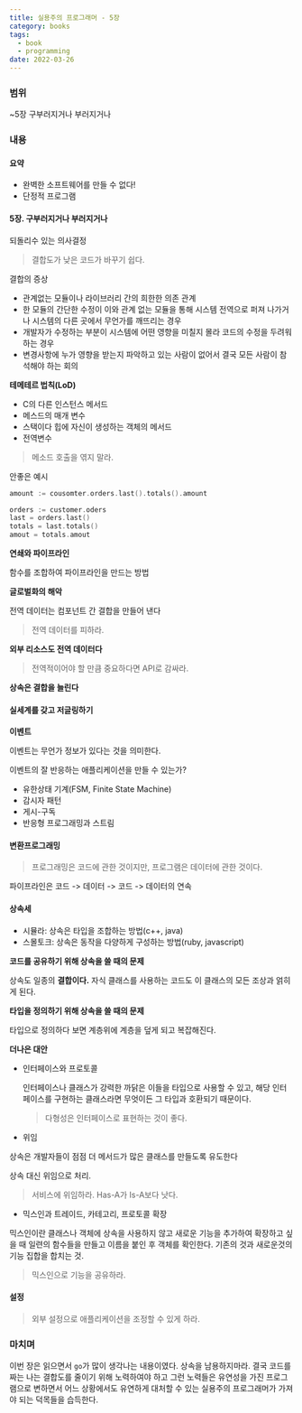 ```yaml
---
title: 실용주의 프로그래머 - 5장
category: books
tags:
  - book
  - programming
date: 2022-03-26
---
```


### 범위

~5장 구부러지거나 부러지거나

### 내용

#### **요약**

- 완벽한 소프트웨어를 만들 수 없다!
- 단정적 프로그램

#### 5장. 구부러지거나 부러지거나

되돌리수 있는 의사결정

> 결합도가 낮은 코드가 바꾸기 쉽다.

결합의 증상

- 관계없는 모듈이나 라이브러리 간의 희한한 의존 관계
- 한 모듈의 간단한 수정이 이와 관계 없는 모듈을 통해 시스템 전역으로 퍼져 나가거나 시스템의 다른 곳에서 무언가를 깨뜨리는 경우
- 개발자가 수정하는 부분이 시스템에 어떤 영향을 미칠지 몰라 코드의 수정을 두려워하는 경우
- 변경사항에 누가 영향을 받는지 파악하고 있는 사람이 없어서 결국 모든 사람이 참석해야 하는 회의

**테메테르 법칙(LoD)**

- C의 다른 인스턴스 메서드
- 메스드의 매개 변수
- 스택이다 힙에 자신이 생성하는 객체의 메서드
- 전역변수

> 메소드 호출을 엮지 말라.

안좋은 예시

```go
amount := cousomter.orders.last().totals().amount
```

```go
orders := customer.oders
last = orders.last()
totals = last.totals()
amout = totals.amout
```

**연쇄와 파이프라인**

함수를 조합하여 파이프라인을 만드는 방법

**글로벌화의 해악**

전역 데이터는 컴포넌트 간 결합을 만들어 낸다

> 전역 데이터를 피하라.

**외부 리소스도 전역 데이터다**

> 전역적이어야 할 만큼 중요하다면 API로 감싸라.

**상속은 결합을 늘린다**

#### 실세계를 갖고 저글링하기

**이벤트**

이벤트는 무언가 정보가 있다는 것을 의미한다.

이벤트의 잘 반응하는 애플리케이션을 만들 수 있는가?

- 유한상태 기계(FSM, Finite State Machine)
- 감시자 패턴
- 게시-구독
- 반응형 프로그래밍과 스트림

#### 변환프로그래밍

> 프로그래밍은 코드에 관한 것이지만, 프로그램은 데이터에 관한 것이다.

파이프라인은 코드 -> 데이터 -> 코드 -> 데이터의 연속

#### 상속세

- 시뮬라: 상속은 타입을 조합하는 방법(c++, java)
- 스몰토크: 상속은 동작을 다양하게 구성하는 방법(ruby, javascript)

**코드를 공유하기 위해 상속을 쓸 때의 문제**

상속도 일종의 **결합이다.** 자식 클래스를 사용하는 코드도 이 클래스의 모든 조상과 얽히게 된다.

**타입을 정의하기 위해 상속을 쓸 때의 문제**

타입으로 정의하다 보면 계층위에 계층을 덮게 되고 복잡해진다.

**더나은 대안**

- 인터페이스와 프로토콜

  인터페이스나 클래스가 강력한 까닭은 이들을 타입으로 사용할 수 있고, 해당 인터페이스를 구현하는 클래스라면 무엇이든 그 타입과 호환되기 때문이다.

  > 다형성은 인터페이스로 표현하는 것이 좋다.

- 위임

상속은 개발자들이 점점 더 메서드가 많은 클래스를 만들도록 유도한다

상속 대신 위임으로 처리.

> 서비스에 위임하라. Has-A가 Is-A보다 낫다.

- 믹스인과 트레이드, 카테고리, 프로토콜 확장

믹스인이란 클래스나 객체에 상속을 사용하지 않고 새로운 기능을 추가하여 확장하고 싶을 때 일련의 함수들을 만들고 이름을 붙인 후 객체를 확인한다. 기존의 것과 새로운것의 기능 집합을 합치는 것.

> 믹스인으로 기능을 공유하라.

#### 설정

> 외부 설정으로 애플리케이션을 조정할 수 있게 하라.

### 마치며

이번 장은 읽으면서 `go`가 많이 생각나는 내용이였다. 상속을 남용하지마라. 결국 코드를 짜는 나는 결합도를 줄이기 위해 노력하여야 하고 그런 노력들은 유연성을 가진 프로그램으로 변하면서 어느 상황에서도 유연하게 대처할 수 있는 실용주의 프로그래머가 가져야 되는 덕목들을 습득한다.

